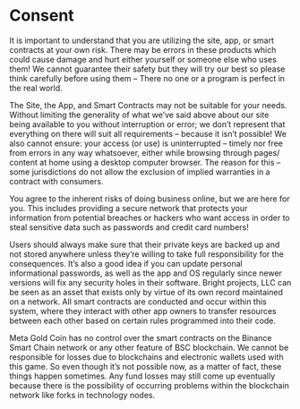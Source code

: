 # Consent

It is important to understand that you are utilizing the site, app, or smart contracts at your own risk. There may be errors in these products which could cause damage and hurt either yourself or someone else who uses them! We cannot guarantee their safety but they will try our best so please think carefully before using them – There no one or a program is perfect in the real world.

The Site, the App, and Smart Contracts may not be suitable for your needs. Without limiting the generality of what we’ve said above about our site being available to you without interruption or error; we don’t represent that everything on there will suit all requirements – because it isn’t possible! We also cannot ensure: your access (or use) is uninterrupted – timely nor free from errors in any way whatsoever, either while browsing through pages/ content at home using a desktop computer browser. The reason for this – some jurisdictions do not allow the exclusion of implied warranties in a contract with consumers.

You agree to the inherent risks of doing business online, but we are here for you. This includes providing a secure network that protects your information from potential breaches or hackers who want access in order to steal sensitive data such as passwords and credit card numbers!

Users should always make sure that their private keys are backed up and not stored anywhere unless they’re willing to take full responsibility for the consequences. It’s also a good idea if you can update personal informational passwords, as well as the app and OS regularly since newer versions will fix any security holes in their software. Bright projects, LLC can be seen as an asset that exists only by virtue of its own record maintained on a network. All smart contracts are conducted and occur within this system, where they interact with other app owners to transfer resources between each other based on certain rules programmed into their code.

Meta Gold Coin has no control over the smart contracts on the Binance Smart Chain network or any other feature of BSC blockchain. We cannot be responsible for losses due to blockchains and electronic wallets used with this game. So even though it’s not possible now, as a matter of fact, these things happen sometimes. Any fund losses may still come up eventually because there is the possibility of occurring problems within the blockchain network like forks in technology nodes.

